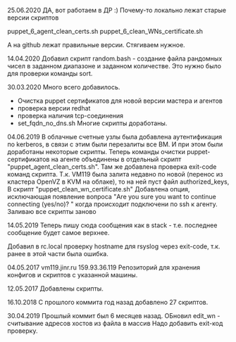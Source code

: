 25.06.2020
ДА, вот работаем в ДР :)
Почему-то локально лежат старые версии скриптов 

puppet_6_agent_clean_certs.sh
puppet_6_clean_WNs_certificate.sh

А на github лежат правильные версии.
Стягиваем нужное.

14.04.2020
Добавил скрипт random.bash - создание файла рандомных чисел в заданном диапазоне и заданном количестве.
Это нужно было для проверки команды sort.

30.03.2020
Много всего добавилось.
- Очистка puppet сертификатов для новой версии мастера и агентов
- проверка версии redhat
- проверка наличия tcp-соединения
- set_fqdn_no_dns.sh
Многие скрипты доработаны.

04.06.2019
В облачные счетные узлы была добавлена аутентификация по kerberos, в связи с этим были перезалиты все ВМ.
И при этом были доработаны некоторые скрипты.
Теперь команды очистки puppet-сертификатов на агенте объединены в отдельный скрипт "puppet_agent_clean_certs.sh".
Там же добавлена проверка exit-code команд скрипта.
Т.к.  VM119 была залита недавно по новой (перенос из кластера OpenVZ в KVM на облаке), то на ней пуст файл authorized_keys,
В скрипт "puppet_clean_wn_certificate.sh" Добавлена опция, исключающая появление вопроса "Are you sure you want to continue connecting (yes/no)? "
когда происходит подключени по ssh к агенту.
Заливаю все скрипты заново

14.05.2019
Теперь пишу сюда сообщения как в stack - т.е. последнее сообщение будет самое верхнее.

Добавил в rc.local проверку hostname для rsyslog через exit-code, т.к. ранее в этой части была ошибка.

04.05.2017
vm119.jinr.ru 159.93.36.119
Репозиторий для хранения конфигов и скриптов с указанной машины.

12.05.2017
Добавлены скрипты.

16.10.2018
С прошлого коммита год назад добавлено 27 скриптов.

30.04.2019
Прошлый коммит был 6 месяцев назад.
ОБновил edit_wn - считывание адресов хостов из файла в массив
Надо добавить exit-код проверку.


